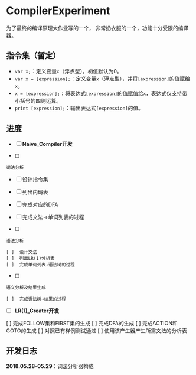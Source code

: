 # CompilerExperiment

为了最终的编译原理大作业写的一个，
非常奶衣服的一个，功能十分受限的编译器。

## 指令集（暂定）

- `var x;`：定义变量`x`（浮点型），初值默认为0。
- `var x = [expression];`：定义变量`x`（浮点型），并将`[expression]`的值赋给`x`。
- `x = [expression];`：将表达式`[expression]`的值赋值给`x`，表达式仅支持带小括号的四则运算。
- `print [expression];`：输出表达式`[expression]`的值。

## 进度

- [ ]  **Naive_Compiler开发**

  - [ ]  
  
    词法分析

  -  [ ]  设计指令集
  -  [ ]  列出内码表
  -  [ ]  完成对应的DFA
  -  [ ]  完成文法→单词列表的过程

 - [ ]  

    语法分析

    [ ]  设计文法
    [ ]  列出LR(1)分析表
    [ ]  完成单词列表→语法树的过程

 - [ ]  

    语义分析及结果生成

    [ ]  完成语法树→结果的过程

-[ ]  **LR(1)_Creater开发**

  [ ]  完成FOLLOW集和FIRST集的生成
  [ ]  完成DFA的生成
  [ ]  完成ACTION和GOTO的生成
  [ ]  对照已有样例测试通过
  [ ]  使用该产生器产生所需文法的分析表

## 开发日志

**2018.05.28-05.29**：词法分析器构成

